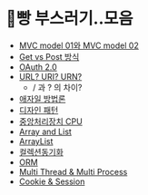 # 🍞빵 부스러기..모음

- [MVC model 01와 MVC model 02](https://github.com/mingyeungAA/ETC/blob/master/MVC_model_1(vs)MVC_model_2.md)
- [Get vs Post 방식](https://github.com/mingyeungAA/ETC/blob/master/Get%26Post%EB%B0%A9%EC%8B%9D.md)
- [OAuth 2.0](https://github.com/mingyeungAA/ETC/blob/master/OAuth_2.0.md)
- [URL? URI? URN?](https://github.com/mingyeungAA/ETC/blob/master/URL%26URI%26URN.md)
  - / 과 ? 의 차이?
- [애자일 방법론](https://github.com/mingyeungAA/ETC/blob/master/%EC%95%A0%EC%9E%90%EC%9D%BC%EB%B0%A9%EB%B2%95%EB%A1%A0.md)
- [디자인 패턴](https://github.com/mingyeungAA/ETC/blob/master/%EB%94%94%EC%9E%90%EC%9D%B8%ED%8C%A8%ED%84%B4.md)
- [중앙처리장치 CPU](https://github.com/mingyeungAA/ETC/blob/master/%EC%A4%91%EC%95%99%EC%B2%98%EB%A6%AC%EC%9E%A5%EC%B9%98(CPU).md)
- [Array and List](https://github.com/mingyeungAA/ETC/blob/master/ArrayandList.md)
- [ArrayList](https://github.com/mingyeungAA/ETC/blob/master/ArrayList.md)
- [컬렉션동기화](https://github.com/mingyeungAA/ETC/blob/master/%EC%BB%AC%EB%A0%89%EC%85%98%EB%8F%99%EA%B8%B0%ED%99%94.md)
- [ORM](https://github.com/mingyeungAA/ETC/blob/master/ORM.md)
- [Multi Thread & Multi Process](https://github.com/mingyeungAA/ETC/commit/09021040b6f8afbe61a0137965193995901c4b0e)
- [Cookie & Session](https://github.com/mingyeungAA/ETC/blob/master/Cookie%26Session.md)

<br>

